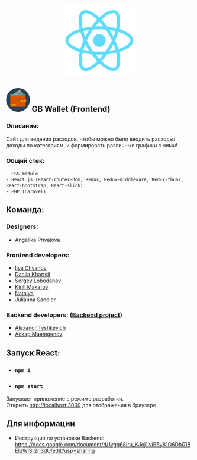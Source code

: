 <p align="center">
  <a href="https://reactjs.org/" target="_blank">
    <img src="https://github.com/Mercique/Wallet-project/blob/develop/public/logo192.png" alt="React Logo">
  </a>
</p>

## <img src="https://github.com/Mercique/Wallet-project/blob/develop/public/favicon.ico" alt="icon"> GB Wallet (Frontend)
### Описание:
Сайт для ведения расходов, чтобы можно было вводить расходы/доходы по категориям, и формировать различные графики с ними!
### Общий стек:
```
- CSS-module
- React.js (React-router-dom, Redux, Redux-middleware, Redux-thunk, React-bootstrap, React-slick)
- PHP (Laravel)
```

## Команда:
### Designers:
- Angelika Privalova

### Frontend developers:
- [Ilya Chvanov](https://github.com/Mercique)
- [Danila Khartsii](https://github.com/DanilaKhartsii)
- [Sergey Lobodanov](https://github.com/Parallitik)
- [Kirill Makarov](https://github.com/ikir0806)
- [Natalya](https://github.com/Star1515)
- Julianna Sandler

### Backend developers: ([Backend project](https://github.com/PanKoroban/wallet_back))
- [Alexandr Tyshkevich](https://github.com/PanKoroban)
- [Ackap Maemgenov](https://github.com/ackapga)



## Запуск React:
- ### `npm i`
- ### `npm start`

Запускает приложение в режиме разработки.\
Открыть [http://localhost:3000](http://localhost:3000) для отображения в браузере.

## Для информации
- Инструкция по установке Backend: https://docs.google.com/document/d/1ygq68Iru_KJoj1iviB5y81O6Dhi7iBElqWlSr2rl3dU/edit?usp=sharing